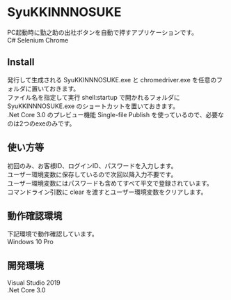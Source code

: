 # SyuKKINNNOSUKE
PC起動時に勤之助の出社ボタンを自動で押すアプリケーションです。  
C# Selenium Chrome
## Install
発行して生成される SyuKKINNNOSUKE.exe と chromedriver.exe を任意のフォルダに置いておきます。  
ファイル名を指定して実行 shell:startup で開かれるフォルダに SyuKKINNNOSUKE.exe のショートカットを置いておきます。  
.Net Core 3.0 のプレビュー機能 Single-file Publish を使っているので、必要なのは2つのexeのみです。
## 使い方等
初回のみ、お客様ID、ログインID、パスワードを入力します。  
ユーザー環境変数に保存しているので次回以降入力不要です。  
ユーザー環境変数にはパスワードも含めてすべて平文で登録されています。  
コマンドライン引数に clear を渡すとユーザー環境変数をクリアします。
## 動作確認環境
下記環境で動作確認しています。  
Windows 10 Pro
## 開発環境
Visual Studio 2019  
.Net Core 3.0
